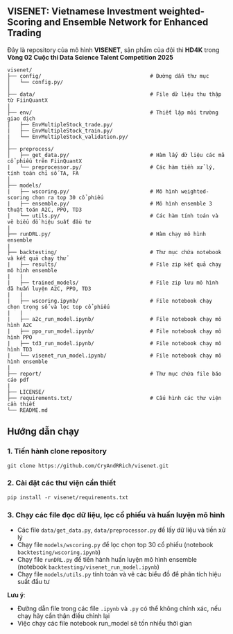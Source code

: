 ## VISENET: Vietnamese Investment weighted-Scoring and Ensemble Network for Enhanced Trading
Đây là repository của mô hình **VISENET**, sản phẩm của đội thi **HD4K** trong **Vòng 02 Cuộc thi Data Science Talent Competition 2025**

```
visenet/
├── config/                                   # Đường dẫn thư mục
│   └── config.py/
│
├── data/                                     # File dữ liệu thu thập từ FiinQuantX
│
├── env/                                      # Thiết lập môi trường giao dịch
│   ├── EnvMultipleStock_trade.py/            
|   ├── EnvMultipleStock_train.py/
|   └── EnvMultipleStock_validation.py/
│
├── preprocess/
│   ├── get_data.py/                          # Hàm lấy dữ liệu các mã cổ phiếu trên FiinQuantX
|   └── preprocessor.py/                      # Các hàm tiền xử lý, tính toán chỉ số TA, FA
│
├── models/
|   ├── wscoring.py/                          # Mô hình weighted-scoring chọn ra top 30 cổ phiếu
|   ├── ensemble.py/                          # Mô hình ensemble 3 thuật toán A2C, PPO, TD3
|   └── utils.py/                             # Các hàm tính toán và vẽ biểu đồ hiệu suất đầu tư
|
├── runDRL.py/                                # Hàm chạy mô hình ensemble
|
├── backtesting/                              # Thư mục chứa notebook và kết quả chạy thử
|   ├── results/                              # File zip kết quả chạy mô hình ensemble
|   |
|   ├── trained_models/                       # File zip lưu mô hình đã huấn luyện A2C, PPO, TD3
|   |
|   ├── wscoring.ipynb/                       # File notebook chạy chọn trọng số và lọc top cổ phiếu
|   |
|   ├── a2c_run_model.ipynb/                  # File notebook chạy mô hình A2C
|   ├── ppo_run_model.ipynb/                  # File notebook chạy mô hình PPO
|   ├── td3_run_model.ipynb/                  # File notebook chạy mô hình TD3
|   └── visenet_run_model.ipynb/              # File notebook chạy mô hình ensemble
|
├── report/                                   # Thư mục chứa file báo cáo pdf
|
├── LICENSE/
├── requirements.txt/                         # Cấu hình các thư viện cần thiết
└── README.md
```

## Hướng dẫn chạy
### 1. Tiến hành clone repository
```
git clone https://github.com/CryAndRRich/visenet.git
```
### 2. Cài đặt các thư viện cần thiết
```
pip install -r visenet/requirements.txt
```

### 3. Chạy các file đọc dữ liệu, lọc cổ phiếu và huấn luyện mô hình
- Các file `data/get_data.py`, `data/preprocessor.py` để lấy dữ liệu và tiền xử lý
- Chạy file `models/wscoring.py` để lọc chọn top 30 cổ phiếu (notebook `backtesting/wscoring.ipynb`)
- Chạy file `runDRL.py` để tiến hành huấn luyện mô hình ensemble (notebook `backtesting/visenet_run_model.ipynb`)
- Chạy file `models/utils.py` tính toán và vẽ các biểu đồ để phân tích hiệu suất đầu tư

**Lưu ý**: 
- Đường dẫn file trong các file `.ipynb` và `.py` có thể không chính xác, nếu chạy hãy cẩn thận điều chỉnh lại
- Việc chạy các file notebook run_model sẽ tốn nhiều thời gian